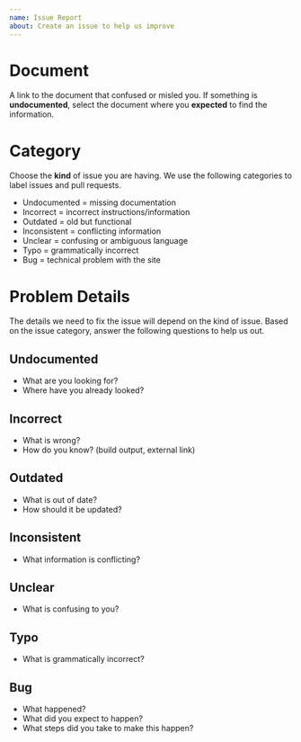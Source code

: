 ```yaml
---
name: Issue Report
about: Create an issue to help us improve
---
```


# Document
A link to the document that confused or misled you. If something is **undocumented**, select the document where you **expected** to find the information.

# Category
Choose the **kind** of issue you are having. We use the following categories to label issues and pull requests.

- Undocumented = missing documentation
- Incorrect = incorrect instructions/information
- Outdated = old but functional
- Inconsistent = conflicting information
- Unclear = confusing or ambiguous language
- Typo = grammatically incorrect
- Bug = technical problem with the site

# Problem Details
The details we need to fix the issue will depend on the kind of issue. Based on the issue category, answer the following questions to help us out.

## Undocumented
- What are you looking for?
- Where have you already looked?

## Incorrect
- What is wrong?
- How do you know? (build output, external link)

## Outdated
- What is out of date?
- How should it be updated?

## Inconsistent
- What information is conflicting?

## Unclear
- What is confusing to you?

## Typo
- What is grammatically incorrect?

## Bug
- What happened?
- What did you expect to happen?
- What steps did you take to make this happen?
